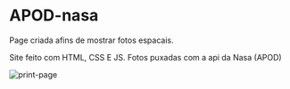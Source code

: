# APOD-nasa
Page criada afins de mostrar fotos espacais.

Site feito com HTML, CSS E JS.
Fotos puxadas com a api da Nasa (APOD)

![print-page](https://i.imgur.com/SZGLT9q.png)
